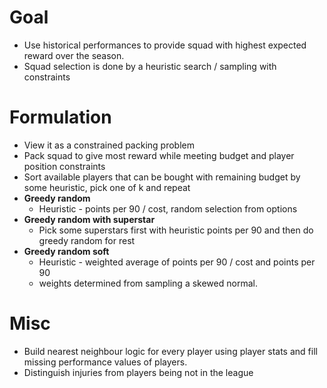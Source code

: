 # Goal
- Use historical performances to provide squad with highest expected reward over the season. 
- Squad selection is done by a heuristic search / sampling with constraints
  
# Formulation
- View it as a constrained packing problem
- Pack squad to give most reward while meeting budget and player position constraints
- Sort available players that can be bought with remaining budget by some heuristic, pick one of k and repeat
- **Greedy random**
    - Heuristic - points per 90 / cost, random selection from options
- **Greedy random with superstar**
    - Pick some superstars first with heuristic points per 90 and then do greedy random for rest
- **Greedy random soft**
    - Heuristic - weighted average of points per 90 / cost and points per 90
    - weights determined from sampling a skewed normal. 


# Misc
- Build nearest neighbour logic for every player using player stats and fill missing performance values of players.
- Distinguish injuries from players being not in the league

